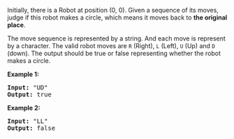 Initially, there is a Robot at position (0, 0). Given a sequence of its moves, judge if this robot makes a circle, which means it moves back to **the original place**.

The move sequence is represented by a string. And each move is represent by a character. The valid robot moves are `R` (Right), `L` (Left), `U` (Up) and `D` (down). The output should be true or false representing whether the robot makes a circle.

**Example 1:**
<pre>
<b>Input:</b> "UD"
<b>Output:</b> true
</pre>

**Example 2:**
<pre>
<b>Input:</b> "LL"
<b>Output:</b> false
</pre>

